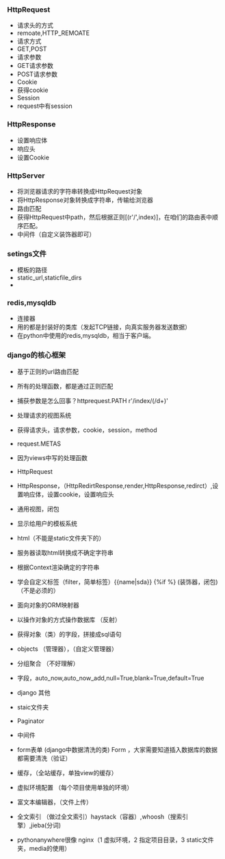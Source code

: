 ### HttpRequest ###
* 请求头的方式
 *  remoate,HTTP_REMOATE 
* 请求方式
 *  GET,POST
* 请求参数
 * GET请求参数
 * POST请求参数 
* Cookie
 * 获得cookie
* Session
 * request中有session 

### HttpResponse ###
* 设置响应体  
* 响应头
* 设置Cookie

### HttpServer ###
* 将浏览器请求的字符串转换成HttpRequest对象
* 将HttpResponse对象转换成字符串，传输给浏览器
* 路由匹配
 * 获得HttpRequest中path，然后根据正则[(r'/',index)]，在咱们的路由表中顺序匹配。
* 中间件（自定义装饰器即可）

### setings文件 ###
* 模板的路径
* static_url,staticfile_dirs
* 
### redis,mysqldb ###
* 连接器
* 用的都是封装好的类库（发起TCP链接，向真实服务器发送数据） 
* 在python中使用的redis,mysqldb，相当于客户端。


###  django的核心框架 ###
* 基于正则的url路由匹配
 * 所有的处理函数，都是通过正则匹配
 * 捕获参数是怎么回事？httprequest.PATH  r'/index/(/d+)'
*  处理请求的视图系统
 * 获得请求头，请求参数，cookie，session，method  
 * request.METAS  
 * 因为views中写的处理函数
 * HttpRequest
 * HttpResponse，（HttpRedirtResponse,render,HttpResponse,redirct）,设置响应体，设置cookie，设置响应头   
 * 通用视图，闭包
* 显示给用户的模板系统
 * html（不能是static文件夹下的） 
 * 服务器读取html转换成不确定字符串
 * 根据Context渲染确定的字符串
 * 学会自定义标签（filter，简单标签）{{name|sda}} {%if %} (装饰器，闭包)（不是必须的）
* 面向对象的ORM映射器
 * 以操作对象的方式操作数据库 （反射）
 * 获得对象（类）的字段，拼接成sql语句
 * objects （管理器），（自定义管理器）
 * 分组聚合 （不好理解）
 * 字段，auto_now,auto_now_add,null=True,blank=True,default=True
* django 其他
 * staic文件夹
 * Paginator
 * 中间件
 * form表单 (django中数据清洗的类) Form ，大家需要知道插入数据库的数据都需要清洗（验证）
 * 缓存，（全站缓存，单独view的缓存）
 * 虚拟环境配置 （每个项目使用单独的环境）
 * 富文本编辑器，（文件上传）
 * 全文索引 （做过全文索引）haystack（容器）,whoosh（搜索引擎）,jieba(分词)

 * pythonanywhere很像 nginx（1 虚拟环境，2 指定项目目录，3 static文件夹，media的使用）

